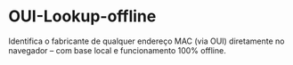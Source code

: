# OUI-Lookup-offline
Identifica o fabricante de qualquer endereço MAC (via OUI) diretamente no navegador – com base local e funcionamento 100% offline.
